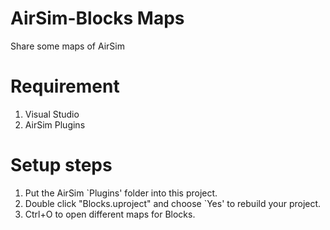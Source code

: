 # AirSim-Blocks Maps
 Share some maps of AirSim

# Requirement
1. Visual Studio
2. AirSim Plugins
 
# Setup steps
1. Put the AirSim `Plugins' folder into this project.
2. Double click "Blocks.uproject" and choose `Yes' to rebuild your project.
3. Ctrl+O to open different maps for Blocks.
